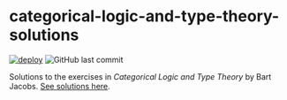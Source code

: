 # categorical-logic-and-type-theory-solutions

[![deploy](https://github.com/artemmavrin/categorical-logic-and-type-theory-solutions/actions/workflows/deploy.yml/badge.svg)](https://artemmavrin.github.io/categorical-logic-and-type-theory-solutions/solutions.pdf)
![GitHub last commit](https://img.shields.io/github/last-commit/artemmavrin/categorical-logic-and-type-theory-solutions)

Solutions to the exercises in _Categorical Logic and Type Theory_ by Bart Jacobs.
[See solutions here](https://artemmavrin.github.io/categorical-logic-and-type-theory-solutions/solutions.pdf).
